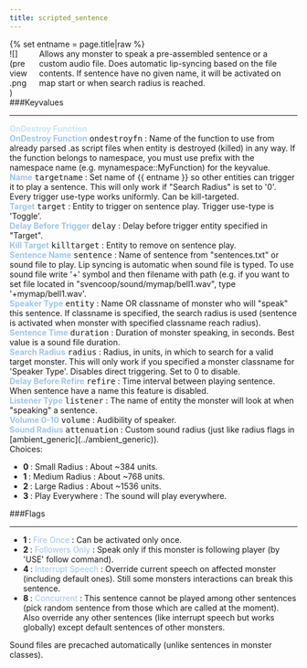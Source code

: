 ```yaml
---
title: scripted_sentence
---
```

<div>{% set entname = page.title|raw %}</div>
<div class="container previewimg">
<div class="columns">
<div class="imagepadding column col-auto" markdown="1">![](preview.png)</div>
<div class="column entityentry" markdown="1">Allows any monster to speak a pre-assembled sentence or a custom audio file. Does automatic lip-syncing based on the file contents. If sentence have no given name, it will be activated on map start or when search radius is reached.</div>
</div>
</div>
###Keyvalues
<hr>
<div class="accordion entityentry">
<input type="checkbox" id="accordion-1" name="accordion-checkbox" hidden>
<label class="accordion-header" for="accordion-1">
<span style="color:#cae4fc;"><b>OnDestroy Function</b></span>
<i class="icon icon-arrow-right mr-1"></i>
</label>
<div class="accordion-body entgroup">
<div class="entityentry" markdown="1">
<span style="color:#9fc5e8;"><b>OnDestroy Function</b></span> <kbd  class="tooltip" data-tooltip="string">ondestroyfn</kbd> :
Name of the function to use from already parsed .as script files when entity is destroyed (killed) in any way. If the function belongs to namespace, you must use prefix with the namespace name (e.g. mynamespace::MyFunction) for the keyvalue.
</div>
</div>
</div>
<div class="entityentry" markdown="1">
<span style="color:#9fc5e8;"><b>Name</b></span> <kbd  class="tooltip" data-tooltip="target_source">targetname</kbd> :
Set name of {{ entname }} so other entities can trigger it to play a sentence. This will only work if "Search Radius" is set to '0'. Every trigger use-type works uniformly. Can be kill-targeted.
</div>
<div class="entityentry" markdown="1">
<span style="color:#9fc5e8;"><b>Target</b></span> <kbd  class="tooltip" data-tooltip="target_destination">target</kbd> :
Entity to trigger on sentence play. Trigger use-type is 'Toggle'.
</div>
<div class="entityentry" markdown="1">
<span style="color:#9fc5e8;"><b>Delay Before Trigger</b></span> <kbd  class="tooltip" data-tooltip="string">delay</kbd> :
Delay before trigger entity specified in "Target".
</div>
<div class="entityentry" markdown="1">
<span style="color:#9fc5e8;"><b>Kill Target</b></span> <kbd  class="tooltip" data-tooltip="target_destination">killtarget</kbd> :
Entity to remove on sentence play.
</div>
<div class="entityentry" markdown="1">
<span style="color:#9fc5e8;"><b>Sentence Name</b></span> <kbd  class="tooltip" data-tooltip="string">sentence</kbd> :
Name of sentence from "sentences.txt" or sound file to play. Lip syncing is automatic when sound file is typed. To use sound file write '+' symbol and then filename with path (e.g. if you want to set file located in "svencoop/sound/mymap/bell1.wav", type '+mymap/bell1.wav'.
</div>
<div class="entityentry" markdown="1">
<span style="color:#9fc5e8;"><b>Speaker Type</b></span> <kbd  class="tooltip" data-tooltip="string">entity</kbd> :
Name OR classname of monster who will "speak" this sentence. If classname is specified, the search radius is used (sentence is activated when monster with specified classname reach radius).
</div>
<div class="entityentry" markdown="1">
<span style="color:#9fc5e8;"><b>Sentence Time</b></span> <kbd  class="tooltip" data-tooltip="string">duration</kbd> :
Duration of monster speaking, in seconds. Best value is a sound file duration.
</div>
<div class="entityentry" markdown="1">
<span style="color:#9fc5e8;"><b>Search Radius</b></span> <kbd  class="tooltip" data-tooltip="integer">radius</kbd> :
Radius, in units, in which to search for a valid target monster. This will only work if you specified a monster classname for 'Speaker Type'. Disables direct triggering. Set to 0 to disable.
</div>
<div class="entityentry" markdown="1">
<span style="color:#9fc5e8;"><b>Delay Before Refire</b></span> <kbd  class="tooltip" data-tooltip="string">refire</kbd> :
Time interval between playing sentence. When sentence have a name this feature is disabled.
</div>
<div class="entityentry" markdown="1">
<span style="color:#9fc5e8;"><b>Listener Type</b></span> <kbd  class="tooltip" data-tooltip="string">listener</kbd> :
The name of entity the monster will look at when "speaking" a sentence.
</div>
<div class="entityentry" markdown="1">
<span style="color:#9fc5e8;"><b>Volume 0-10</b></span> <kbd  class="tooltip" data-tooltip="string">volume</kbd> :
Audibility of speaker.
</div>
<div class="entityentry" markdown="1">
<span style="color:#9fc5e8;"><b>Sound Radius</b></span> <kbd  class="tooltip" data-tooltip="Choices">attenuation</kbd> :
Custom sound radius (just like radius flags in [ambient_generic](../ambient_generic)).
<div class="accordion">
<input type="checkbox" id="accordion-2" name="accordion-checkbox" hidden>
<label class="accordion-header" for="accordion-2">
<i class="icon icon-arrow-right mr-1"></i>
Choices:
</label>
<div class="accordion-body">
<ul>
<li><b>0 </b> : Small Radius : About ~384 units.</li>
<li><b>1 </b> : Medium Radius : About ~768 units.</li>
<li><b>2 </b> : Large  Radius : About ~1536 units.</li>
<li><b>3 </b> : Play Everywhere : The sound will play everywhere.</li>
</ul>
</div>
</div>
</div>
###Flags
<hr>
<div class="entityflags">
<ul>
<li class="imagepadding" markdown="1"><b>1 </b> : <span style="color:#9fc5e8;">Fire Once</span> : Can be activated only once.</li>
<li class="imagepadding" markdown="1"><b>2 </b> : <span style="color:#9fc5e8;">Followers Only</span> : Speak only if this monster is following player (by 'USE' follow command).</li>
<li class="imagepadding" markdown="1"><b>4 </b> : <span style="color:#9fc5e8;">Interrupt Speech</span> : Override current speech on affected monster (including default ones). Still some monsters interactions can break this sentence.</li>
<li class="imagepadding" markdown="1"><b>8 </b> : <span style="color:#9fc5e8;">Concurrent</span> : This sentence cannot be played among other sentences (pick random sentence from those which are called at the moment). Also override any other sentences (like interrupt speech but works globally) except default sentences of other monsters.</li>
</ul>
</div>
<div class="notices blue" markdown="1">Sound files are precached automatically (unlike sentences in monster classes).</div>
